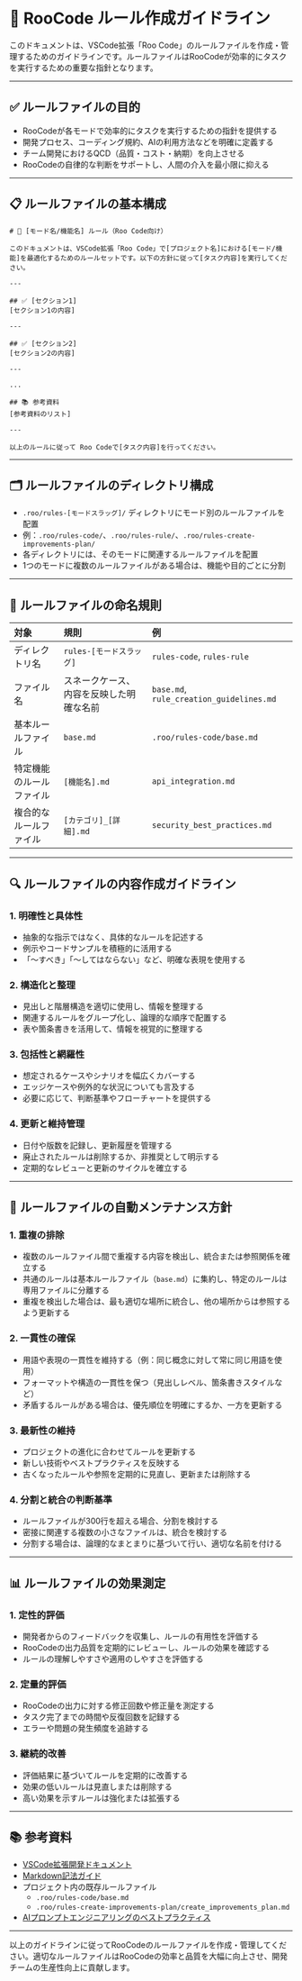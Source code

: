 # 🧠 RooCode ルール作成ガイドライン

このドキュメントは、VSCode拡張「Roo Code」のルールファイルを作成・管理するためのガイドラインです。ルールファイルはRooCodeが効率的にタスクを実行するための重要な指針となります。

---

## ✅ ルールファイルの目的

- RooCodeが各モードで効率的にタスクを実行するための指針を提供する
- 開発プロセス、コーディング規約、AIの利用方法などを明確に定義する
- チーム開発におけるQCD（品質・コスト・納期）を向上させる
- RooCodeの自律的な判断をサポートし、人間の介入を最小限に抑える

---

## 📋 ルールファイルの基本構成

```
# 🧠 [モード名/機能名] ルール（Roo Code向け）

このドキュメントは、VSCode拡張「Roo Code」で[プロジェクト名]における[モード/機能]を最適化するためのルールセットです。以下の方針に従って[タスク内容]を実行してください。

---

## ✅ [セクション1]
[セクション1の内容]

---

## ✅ [セクション2]
[セクション2の内容]

---

...

## 📚 参考資料
[参考資料のリスト]

---

以上のルールに従って Roo Codeで[タスク内容]を行ってください。
```

---

## 🗂️ ルールファイルのディレクトリ構成

- `.roo/rules-[モードスラッグ]/` ディレクトリにモード別のルールファイルを配置
- 例：`.roo/rules-code/`、`.roo/rules-rule/`、`.roo/rules-create-improvements-plan/`
- 各ディレクトリには、そのモードに関連するルールファイルを配置
- 1つのモードに複数のルールファイルがある場合は、機能や目的ごとに分割

---

## 📝 ルールファイルの命名規則

| 対象 | 規則 | 例 |
| :--- | :--- | :--- |
| ディレクトリ名 | `rules-[モードスラッグ]` | `rules-code`, `rules-rule` |
| ファイル名 | スネークケース、内容を反映した明確な名前 | `base.md`, `rule_creation_guidelines.md` |
| 基本ルールファイル | `base.md` | `.roo/rules-code/base.md` |
| 特定機能のルールファイル | `[機能名].md` | `api_integration.md` |
| 複合的なルールファイル | `[カテゴリ]_[詳細].md` | `security_best_practices.md` |

---

## 🔍 ルールファイルの内容作成ガイドライン

### 1. 明確性と具体性

- 抽象的な指示ではなく、具体的なルールを記述する
- 例示やコードサンプルを積極的に活用する
- 「〜すべき」「〜してはならない」など、明確な表現を使用する

### 2. 構造化と整理

- 見出しと階層構造を適切に使用し、情報を整理する
- 関連するルールをグループ化し、論理的な順序で配置する
- 表や箇条書きを活用して、情報を視覚的に整理する

### 3. 包括性と網羅性

- 想定されるケースやシナリオを幅広くカバーする
- エッジケースや例外的な状況についても言及する
- 必要に応じて、判断基準やフローチャートを提供する

### 4. 更新と維持管理

- 日付や版数を記録し、更新履歴を管理する
- 廃止されたルールは削除するか、非推奨として明示する
- 定期的なレビューと更新のサイクルを確立する

---

## 🔄 ルールファイルの自動メンテナンス方針

### 1. 重複の排除

- 複数のルールファイル間で重複する内容を検出し、統合または参照関係を確立する
- 共通のルールは基本ルールファイル（`base.md`）に集約し、特定のルールは専用ファイルに分離する
- 重複を検出した場合は、最も適切な場所に統合し、他の場所からは参照するよう更新する

### 2. 一貫性の確保

- 用語や表現の一貫性を維持する（例：同じ概念に対して常に同じ用語を使用）
- フォーマットや構造の一貫性を保つ（見出しレベル、箇条書きスタイルなど）
- 矛盾するルールがある場合は、優先順位を明確にするか、一方を更新する

### 3. 最新性の維持

- プロジェクトの進化に合わせてルールを更新する
- 新しい技術やベストプラクティスを反映する
- 古くなったルールや参照を定期的に見直し、更新または削除する

### 4. 分割と統合の判断基準

- ルールファイルが300行を超える場合、分割を検討する
- 密接に関連する複数の小さなファイルは、統合を検討する
- 分割する場合は、論理的なまとまりに基づいて行い、適切な名前を付ける

---

## 📊 ルールファイルの効果測定

### 1. 定性的評価

- 開発者からのフィードバックを収集し、ルールの有用性を評価する
- RooCodeの出力品質を定期的にレビューし、ルールの効果を確認する
- ルールの理解しやすさや適用のしやすさを評価する

### 2. 定量的評価

- RooCodeの出力に対する修正回数や修正量を測定する
- タスク完了までの時間や反復回数を記録する
- エラーや問題の発生頻度を追跡する

### 3. 継続的改善

- 評価結果に基づいてルールを定期的に改善する
- 効果の低いルールは見直しまたは削除する
- 高い効果を示すルールは強化または拡張する

---

## 📚 参考資料

- [VSCode拡張開発ドキュメント](https://code.visualstudio.com/api)
- [Markdown記法ガイド](https://www.markdownguide.org/)
- プロジェクト内の既存ルールファイル
  - `.roo/rules-code/base.md`
  - `.roo/rules-create-improvements-plan/create_improvements_plan.md`
- [AIプロンプトエンジニアリングのベストプラクティス](https://platform.openai.com/docs/guides/prompt-engineering)

---

以上のガイドラインに従ってRooCodeのルールファイルを作成・管理してください。適切なルールファイルはRooCodeの効率と品質を大幅に向上させ、開発チームの生産性向上に貢献します。
